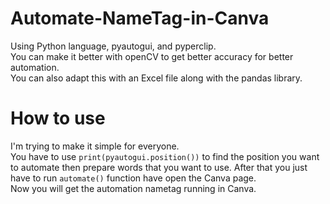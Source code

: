 # Automate-NameTag-in-Canva
Using Python language, pyautogui, and pyperclip.<br />
You can make it better with openCV to get better accuracy for better automation.<br />
You can also adapt this with an Excel file along with the pandas library.<br />
# How to use
I'm trying to make it simple for everyone.<br />
You have to use ```print(pyautogui.position())``` to find the position you want to automate then prepare words that you want to use. After that you just have to run ```automate()``` function have open the Canva page.<br />
Now you will get the automation nametag running in Canva.
